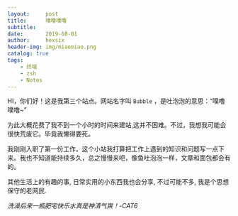 ```yaml
---
layout:     post
title:      噗噜噗噜
subtitle:   
date:       2019-08-01
author:     hexsix
header-img: img/miaomiao.png
catalog: true
tags:
    - 终端
    - zsh
    - Notes
---
```


HI，你们好！这是我第三个站点。网站名字叫 `Bubble` ，是吐泡泡的意思：“噗噜噗噜~”

为此大概花费了我不到一个小时的时间来建站,这并不困难。不过，我想我可能会很快荒废它。毕竟我懒得要死。

我刚刚入职了第一份工作，这个小站我打算把工作上遇到的知识和问题写一点下来。我也不知道能持续多久，总之慢慢来吧，像鱼吐泡泡一样，文章和面包都会有的。

其他生活上的有趣的事, 日常实用的小东西我也会分享, 不过可能不多, 我是个思想保守的老网民.

*洗澡后来一瓶肥宅快乐水真是神清气爽！-CAT6*